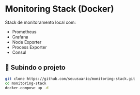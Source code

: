 # Monitoring Stack (Docker)

Stack de monitoramento local com:

- Prometheus
- Grafana
- Node Exporter
- Process Exporter
- Consul

## 🔧 Subindo o projeto

```bash
git clone https://github.com/seuusuario/monitoring-stack.git
cd monitoring-stack
docker-compose up -d

